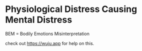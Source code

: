 # Physiological Distress Causing Mental Distress

BEM = Bodily Emotions Misinterpretation

check out https://wuju.app for help on this.